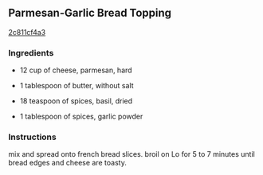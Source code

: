 ## Parmesan-Garlic Bread Topping

[2c811cf4a3](http://www.food.com/recipe/parmesan-garlic-bread-topping-507411)

### Ingredients

 - 12 cup of cheese, parmesan, hard

 - 1 tablespoon of butter, without salt

 - 18 teaspoon of spices, basil, dried

 - 1 tablespoon of spices, garlic powder

### Instructions

mix and spread onto french bread slices. broil on Lo for 5 to 7 minutes until bread edges and cheese are toasty.